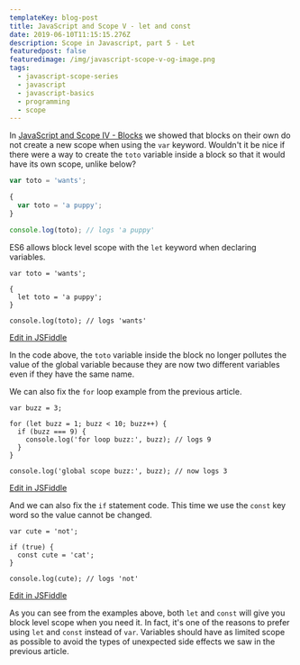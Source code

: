 ```yaml
---
templateKey: blog-post
title: JavaScript and Scope V - let and const
date: 2019-06-10T11:15:15.276Z
description: Scope in Javascript, part 5 - Let
featuredpost: false
featuredimage: /img/javascript-scope-v-og-image.png
tags:
  - javascript-scope-series
  - javascript
  - javascript-basics
  - programming
  - scope
---
```

In [JavaScript and Scope IV - Blocks](/blog/2019-06-07-javascript-and-scope-iv/) we showed that blocks on their own do not create a new scope when using the `var` keyword. Wouldn't it be nice if there were a way to create the `toto` variable inside a block so that it would have its own scope, unlike below?

```js
var toto = 'wants';

{
  var toto = 'a puppy';
}

console.log(toto); // logs 'a puppy'
```

ES6 allows block level scope with the `let` keyword when declaring variables.

```js{1,4}
var toto = 'wants';

{
  let toto = 'a puppy';
}

console.log(toto); // logs 'wants'
```
<div class="jsfiddle-link">
  <a href="https://jsfiddle.net/tchaffee/db423zut/" target="_blank">Edit in JSFiddle</a>
</div>

In the code above, the `toto` variable inside the block no longer pollutes the value of the global variable because they are now two different variables even if they have the same name.

We can also fix the `for` loop example from the previous article.

```js{1,3}
var buzz = 3;

for (let buzz = 1; buzz < 10; buzz++) {
  if (buzz === 9) { 
    console.log('for loop buzz:', buzz); // logs 9
  }
}

console.log('global scope buzz:', buzz); // now logs 3
```
<div class="jsfiddle-link">
  <a href="https://jsfiddle.net/tchaffee/qr7x2fuk/" target="_blank">Edit in JSFiddle</a>
</div>

And we can also fix the `if` statement code. This time we use the `const` key word so the value cannot be changed.

```js{1,4}
var cute = 'not';

if (true) {
  const cute = 'cat';
}

console.log(cute); // logs 'not'
```
<div class="jsfiddle-link">
  <a href="https://jsfiddle.net/tchaffee/yjwt75v4/" target="_blank">Edit in JSFiddle</a>
</div>

As you can see from the examples above, both `let` and `const` will give you block level scope when you need it. In fact, it's one of the reasons to prefer using `let` and `const` instead of `var`. Variables should have as limited scope as possible to avoid the types of unexpected side effects we saw in the previous article.